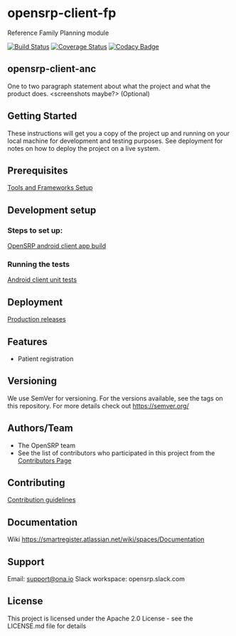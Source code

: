 # opensrp-client-fp
Reference Family Planning module

[![Build Status](https://travis-ci.org/OpenSRP/opensrp-client-fp.svg?branch=master)](https://travis-ci.org/OpenSRP/opensrp-client-fp) [![Coverage Status](https://coveralls.io/repos/github/OpenSRP/opensrp-client-fp/badge.svg?branch=master)](https://coveralls.io/github/OpenSRP/opensrp-client-fp?branch=master)
[![Codacy Badge](https://api.codacy.com/project/badge/Grade/f60d6a508300416bb574d288c7ccdbbd)](https://app.codacy.com/gh/OpenSRP/opensrp-client-fp?utm_source=github.com&utm_medium=referral&utm_content=OpenSRP/opensrp-client-fp&utm_campaign=Badge_Grade_Dashboard)

## opensrp-client-anc
One to two paragraph statement about what the project and what the product does.
<screenshots maybe?> (Optional)

## Getting Started
These instructions will get you a copy of the project up and running on your local machine for development and testing purposes. See deployment for notes on how to deploy the project on a live system.

## Prerequisites
[Tools and Frameworks Setup](https://smartregister.atlassian.net/wiki/spaces/Documentation/pages/6619207/Tools+and+Frameworks+Setup)

## Development setup

### Steps to set up:
[OpenSRP android client app build](https://smartregister.atlassian.net/wiki/spaces/Documentation/pages/6619236/OpenSRP+App+Build)

### Running the tests

[Android client unit tests](https://smartregister.atlassian.net/wiki/spaces/Documentation/pages/65570428/OpenSRP+Client)

## Deployment
[Production releases](https://smartregister.atlassian.net/wiki/spaces/Documentation/pages/1141866503/How+to+create+a+release+APK)

## Features
* Patient registration


## Versioning
We use SemVer for versioning. For the versions available, see the tags on this repository.
For more details check out https://semver.org/

## Authors/Team 
* The OpenSRP team
* See the list of contributors who participated in this project from the [Contributors Page](https://github.com/OpenSRP/opensrp-client-anc/graphs/contributors)


## Contributing
[Contribution guidelines](https://smartregister.atlassian.net/wiki/spaces/Documentation/pages/6619193/OpenSRP+Developer+s+Guide)

## Documentation
Wiki https://smartregister.atlassian.net/wiki/spaces/Documentation

## Support
Email: support@ona.io
Slack workspace: opensrp.slack.com

## License
This project is licensed under the Apache 2.0 License - see the LICENSE.md file for details

